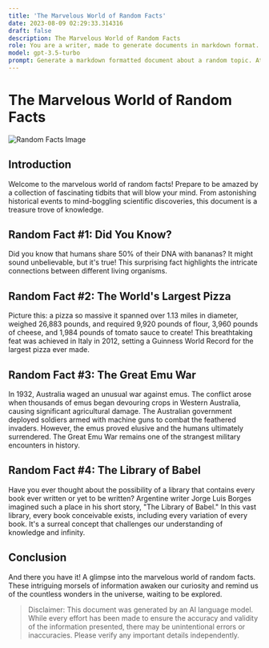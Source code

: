 ```yaml
---
title: 'The Marvelous World of Random Facts'
date: 2023-08-09 02:29:33.314316
draft: false
description: The Marvelous World of Random Facts
role: You are a writer, made to generate documents in markdown format. It is very important that all of the documents you generate are in valid markdown format.
model: gpt-3.5-turbo
prompt: Generate a markdown formatted document about a random topic. At the bottom, include a disclaimer explaining that the document was generated by you. The first line of the document should be the title. Make sure that the entire document is in proper markdown format, using a mix of various tags to make the document visually appealing.
---
```


# The Marvelous World of Random Facts

![Random Facts Image](https://example.com/random-facts-image.jpg)

## Introduction

Welcome to the marvelous world of random facts! Prepare to be amazed by a collection of fascinating tidbits that will blow your mind. From astonishing historical events to mind-boggling scientific discoveries, this document is a treasure trove of knowledge.

## Random Fact #1: Did You Know?

Did you know that humans share 50% of their DNA with bananas? It might sound unbelievable, but it's true! This surprising fact highlights the intricate connections between different living organisms.

## Random Fact #2: The World's Largest Pizza

Picture this: a pizza so massive it spanned over 1.13 miles in diameter, weighed 26,883 pounds, and required 9,920 pounds of flour, 3,960 pounds of cheese, and 1,984 pounds of tomato sauce to create! This breathtaking feat was achieved in Italy in 2012, setting a Guinness World Record for the largest pizza ever made.

## Random Fact #3: The Great Emu War

In 1932, Australia waged an unusual war against emus. The conflict arose when thousands of emus began devouring crops in Western Australia, causing significant agricultural damage. The Australian government deployed soldiers armed with machine guns to combat the feathered invaders. However, the emus proved elusive and the humans ultimately surrendered. The Great Emu War remains one of the strangest military encounters in history.

## Random Fact #4: The Library of Babel

Have you ever thought about the possibility of a library that contains every book ever written or yet to be written? Argentine writer Jorge Luis Borges imagined such a place in his short story, "The Library of Babel." In this vast library, every book conceivable exists, including every variation of every book. It's a surreal concept that challenges our understanding of knowledge and infinity.

## Conclusion

And there you have it! A glimpse into the marvelous world of random facts. These intriguing morsels of information awaken our curiosity and remind us of the countless wonders in the universe, waiting to be explored.

> Disclaimer: This document was generated by an AI language model. While every effort has been made to ensure the accuracy and validity of the information presented, there may be unintentional errors or inaccuracies. Please verify any important details independently.